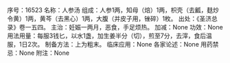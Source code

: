 序号：16523
名称：人参汤
组成：人参1两，知母（焙）1两，枳壳（去瓤，麸炒令黄）1两，黄芩（去黑心）1两，大腹（并皮子用，锉碎）1枚。
出处：《圣济总录》卷一五四。
主治：妊娠一两月，恶食，手足烦热。
加减：None
功效：None
用法用量：每服3钱匕，以水1盏，加生姜半分（切），煎至7分，去滓，食后温服，1日2次。
制备方法：上为粗末。
临床应用：None
各家论述：None
用药禁忌：None
附注：None
